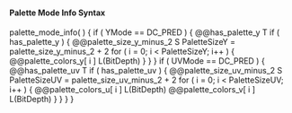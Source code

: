 #### Palette Mode Info Syntax

<div class="syntax">
palette_mode_info( ) {
    if ( YMode == DC_PRED ) {  
        @@has_palette_y                                                 T
        if ( has_palette_y ) {
            @@palette_size_y_minus_2                                    S
            PaletteSizeY = palette_size_y_minus_2 + 2  
            for ( i = 0; i < PaletteSizeY; i++ ) {  
                @@palette_colors_y[ i ]                                 L(BitDepth)
            }  
        }  
    }  
    if ( UVMode == DC_PRED ) {  
        @@has_palette_uv                                                T
        if ( has_palette_uv ) {  
            @@palette_size_uv_minus_2                                   S
            PaletteSizeUV = palette_size_uv_minus_2 + 2  
            for ( i = 0; i < PaletteSizeUV; i++ ) {  
                @@palette_colors_u[ i ]                                 L(BitDepth)
                @@palette_colors_v[ i ]                                 L(BitDepth)
            }
        }  
    }
}
</div>

